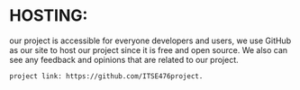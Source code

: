 # HOSTING:
   our project is accessible for everyone developers and users, we use GitHub as our site to host our project since it is free and open source.
    We also can see any feedback and opinions that are related to our project. 

    project link: https://github.com/ITSE476project.
